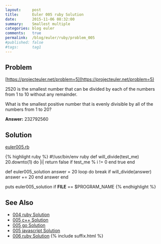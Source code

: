 ```yaml
---
layout:     post
title:      Euler 005 ruby Solution
date:       2015-11-06 08:32:00
summary:    Smallest multiple
categories: blog euler
comments:   true
permalink:  /blog/euler/ruby/problem_005
#published: false
#tags:      tag1
---
```


## Problem

[https://projecteuler.net/problem=5](https://projecteuler.net/problem=5)

2520 is the smallest number that can be divided by each of the numbers from 1 to 10 without any remainder.

What is the smallest positive number that is evenly divisible by all of the numbers from 1 to 20?

**Answer:** 232792560

## Solution

[euler005.rb](https://gitlab.com/tvarley/euler/blob/master/ruby/lib/euler005.rb)

{% highlight ruby %}
#!/usr/bin/env ruby
def will_divide(test_me)
  20.downto(1) do |i|
    return false if test_me % i != 0
  end
  true
end

def euler005_solution
  answer = 20
  loop do
    break if will_divide(answer)
    answer += 20
  end
  answer
end

puts euler005_solution if __FILE__ == $PROGRAM_NAME
{% endhighlight %}

## See Also
* [004 ruby Solution]({{site.baseurl}}/blog/euler/ruby/problem_004)
* [005 c++ Solution]({{site.baseurl}}/blog/euler/cpp/problem_005)
* [005 go Solution]({{site.baseurl}}/blog/euler/go/problem_005)
* [005 javascript Solution]({{site.baseurl}}/blog/euler/javascript/problem_005)
* [006 ruby Solution]({{site.baseurl}}/blog/euler/ruby/problem_006)
{% include suffix.html %}
